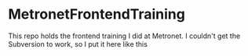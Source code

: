 # MetronetFrontendTraining
This repo holds the frontend training I did at Metronet. I couldn't get the Subversion to work, so I put it here like this

